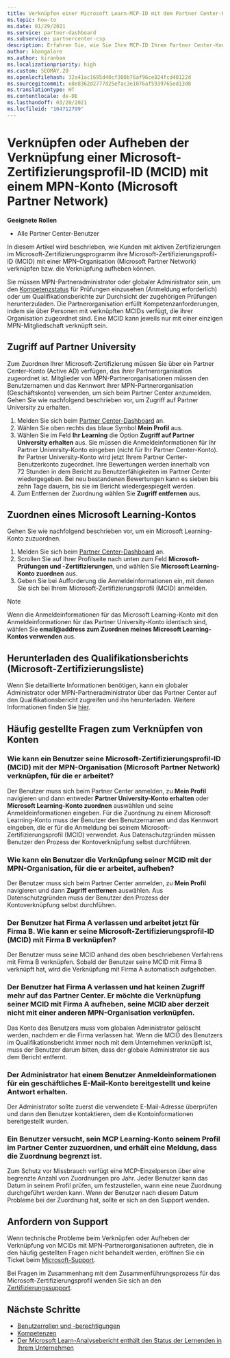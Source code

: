 ```yaml
---
title: Verknüpfen einer Microsoft Learn-MCP-ID mit dem Partner Center-Konto
ms.topic: how-to
ms.date: 01/29/2021
ms.service: partner-dashboard
ms.subservice: partnercenter-csp
description: Erfahren Sie, wie Sie Ihre MCP-ID Ihrem Partner Center-Konto zuordnen, damit für Ihr Unternehmen die Schulungs- und Lernpfade sichtbar sind, die Sie zum Erwerb von Kompetenzen durchlaufen haben.
author: kbangalore
ms.author: kiranban
ms.localizationpriority: high
ms.custom: SEOMAY.20
ms.openlocfilehash: 32a41ac1695d40cf300b76af96ce824fcd48122d
ms.sourcegitcommit: e8e8362d2777d25efac3e1076af5939765ed13d0
ms.translationtype: HT
ms.contentlocale: de-DE
ms.lasthandoff: 03/20/2021
ms.locfileid: "104712799"
---
```

# <a name="link-or-unlink-a-microsoft-certification-profile-id-mcid-to-a-microsoft-partner-network-mpn-account"></a>Verknüpfen oder Aufheben der Verknüpfung einer Microsoft-Zertifizierungsprofil-ID (MCID) mit einem MPN-Konto (Microsoft Partner Network)

**Geeignete Rollen**

- Alle Partner Center-Benutzer

In diesem Artikel wird beschrieben, wie Kunden mit aktiven Zertifizierungen im Microsoft-Zertifizierungsprogramm ihre Microsoft-Zertifizierungsprofil-ID (MCID) mit einer MPN-Organisation (Microsoft Partner Network) verknüpfen bzw. die Verknüpfung aufheben können.

Sie müssen MPN-Partneradministrator oder globaler Administrator sein, um den [Kompetenzstatus](https://partner.microsoft.com/pcv/partnership/competencies) für Prüfungen einzusehen (Anmeldung erforderlich) oder um Qualifikationsberichte zur Durchsicht der zugehörigen Prüfungen herunterzuladen. Die Partnerorganisation erfüllt Kompetenzanforderungen, indem sie über Personen mit verknüpften MCIDs verfügt, die ihrer Organisation zugeordnet sind. Eine MCID kann jeweils nur mit einer einzigen MPN-Mitgliedschaft verknüpft sein.

## <a name="get-partner-university-access"></a>Zugriff auf Partner University

Zum Zuordnen Ihrer Microsoft-Zertifizierung müssen Sie über ein Partner Center-Konto (Active AD) verfügen, das ihrer Partnerorganisation zugeordnet ist. Mitglieder von MPN-Partnerorganisationen müssen den Benutzernamen und das Kennwort ihrer MPN-Partnerorganisation (Geschäftskonto) verwenden, um sich beim Partner Center anzumelden.
Gehen Sie wie nachfolgend beschrieben vor, um Zugriff auf Partner University zu erhalten.

1. Melden Sie sich beim [Partner Center-Dashboard](https://partner.microsoft.com/dashboard/) an.
2. Wählen Sie oben rechts das blaue Symbol **Mein Profil** aus.
3. Wählen Sie im Feld **Ihr Learning** die Option **Zugriff auf Partner University erhalten** aus. Sie müssen die Anmeldeinformationen für Ihr Partner University-Konto eingeben (nicht für Ihr Partner Center-Konto). Ihr Partner University-Konto wird jetzt Ihrem Partner Center-Benutzerkonto zugeordnet. Ihre Bewertungen werden innerhalb von 72 Stunden in dem Bericht zu Benutzerfähigkeiten im Partner Center wiedergegeben. Bei neu bestandenen Bewertungen kann es sieben bis zehn Tage dauern, bis sie im Bericht wiedergespiegelt werden.
4. Zum Entfernen der Zuordnung wählen Sie **Zugriff entfernen** aus.

## <a name="associate-a-microsoft-learning-account"></a>Zuordnen eines Microsoft Learning-Kontos

Gehen Sie wie nachfolgend beschrieben vor, um ein Microsoft Learning-Konto zuzuordnen. 

1. Melden Sie sich beim [Partner Center-Dashboard](https://partner.microsoft.com/dashboard/) an.
2. Scrollen Sie auf Ihrer Profilseite nach unten zum Feld **Microsoft-Prüfungen und -Zertifizierungen**, und wählen Sie **Microsoft Learning-Konto zuordnen** aus.
3. Geben Sie bei Aufforderung die Anmeldeinformationen ein, mit denen Sie sich bei Ihrem Microsoft-Zertifizierungsprofil (MCID) anmelden.

>[!NOTE]
>Wenn die Anmeldeinformationen für das Microsoft Learning-Konto mit den Anmeldeinformationen für das Partner University-Konto identisch sind, wählen Sie **email@address zum Zuordnen meines Microsoft Learning-Kontos verwenden** aus.

## <a name="download-skills-report-microsoft-certification-list"></a>Herunterladen des Qualifikationsberichts (Microsoft-Zertifizierungsliste)
Wenn Sie detaillierte Informationen benötigen, kann ein globaler Administrator oder MPN-Partneradministrator über das Partner Center auf den Qualifikationsbericht zugreifen und ihn herunterladen. Weitere Informationen finden Sie [hier](./mpn-skills-report.md#view-skills-report-data).


## <a name="frequently-asked-questions-about-linking-accounts"></a>Häufig gestellte Fragen zum Verknüpfen von Konten

### <a name="how-can-a-user-link-their-microsoft-certification-profile-id-mcid-with-the-microsoft-partner-network-mpn-organization-they-work-for"></a>Wie kann ein Benutzer seine Microsoft-Zertifizierungsprofil-ID (MCID) mit der MPN-Organisation (Microsoft Partner Network) verknüpfen, für die er arbeitet?

Der Benutzer muss sich beim Partner Center anmelden, zu **Mein Profil** navigieren und dann entweder **Partner University-Konto erhalten** oder **Microsoft Learning-Konto zuordnen** auswählen und seine Anmeldeinformationen eingeben. Für die Zuordnung zu einem Microsoft Learning-Konto muss der Benutzer den Benutzernamen und das Kennwort eingeben, die er für die Anmeldung bei seinem Microsoft-Zertifizierungsprofil (MCID) verwendet. Aus Datenschutzgründen müssen Benutzer den Prozess der Kontoverknüpfung selbst durchführen.  

### <a name="how-can-a-user-unlink-their-mcid-from-the-mpn-organization-they-work-for"></a>Wie kann ein Benutzer die Verknüpfung seiner MCID mit der MPN-Organisation, für die er arbeitet, aufheben?

Der Benutzer muss sich beim Partner Center anmelden, zu **Mein Profil** navigieren und dann **Zugriff entfernen** auswählen. Aus Datenschutzgründen muss der Benutzer den Prozess der Kontoverknüpfung selbst durchführen.

### <a name="the-user-left-company-a-and-now-works-for-company-b-how-can-they-link-their-microsoft-certification-profile-id-mcid-with-company-b"></a>Der Benutzer hat Firma A verlassen und arbeitet jetzt für Firma B. Wie kann er seine Microsoft-Zertifizierungsprofil-ID (MCID) mit Firma B verknüpfen?

Der Benutzer muss seine MCID anhand des oben beschriebenen Verfahrens mit Firma B verknüpfen. Sobald der Benutzer seine MCID mit Firma B verknüpft hat, wird die Verknüpfung mit Firma A automatisch aufgehoben.

### <a name="the-user-left-company-a-and-no-longer-has-access-to-partner-center-they-want-to-unlink-their-mcid-from-company-a-and-are-not-planning-to-link-it-with-another-mpn-organization-at-the-moment"></a>Der Benutzer hat Firma A verlassen und hat keinen Zugriff mehr auf das Partner Center. Er möchte die Verknüpfung seiner MCID mit Firma A aufheben, seine MCID aber derzeit nicht mit einer anderen MPN-Organisation verknüpfen.

Das Konto des Benutzers muss vom globalen Administrator gelöscht werden, nachdem er die Firma verlassen hat. Wenn die MCID des Benutzers im Qualifikationsbericht immer noch mit dem Unternehmen verknüpft ist, muss der Benutzer darum bitten, dass der globale Administrator sie aus dem Bericht entfernt.

### <a name="the-admin-provided-sign-in-details-for-a-work-email-account-to-a-user-and-they-have-had-no-response"></a>Der Administrator hat einem Benutzer Anmeldeinformationen für ein geschäftliches E-Mail-Konto bereitgestellt und keine Antwort erhalten.

Der Administrator sollte zuerst die verwendete E-Mail-Adresse überprüfen und dann den Benutzer kontaktieren, dem die Kontoinformationen bereitgestellt wurden.

### <a name="a-user-tries-to-associate-their-mcp-learning-account-to-their-profile-in-partner-center-and-receives-a-message-that-their-association-is-limited"></a>Ein Benutzer versucht, sein MCP Learning-Konto seinem Profil im Partner Center zuzuordnen, und erhält eine Meldung, dass die Zuordnung begrenzt ist.

Zum Schutz vor Missbrauch verfügt eine MCP-Einzelperson über eine begrenzte Anzahl von Zuordnungen pro Jahr. Jeder Benutzer kann das Datum in seinem Profil prüfen, um festzustellen, wann eine neue Zuordnung durchgeführt werden kann. Wenn der Benutzer nach diesem Datum Probleme bei der Zuordnung hat, sollte er sich an den Support wenden.  

## <a name="how-to-get-support"></a>Anfordern von Support

Wenn technische Probleme beim Verknüpfen oder Aufheben der Verknüpfung von MCIDs mit MPN-Partnerorganisationen auftreten, die in den häufig gestellten Fragen nicht behandelt werden, eröffnen Sie ein Ticket beim [Microsoft-Support](https://partner.microsoft.com/support).

Bei Fragen im Zusammenhang mit dem Zusammenführungsprozess für das Microsoft-Zertifizierungsprofil wenden Sie sich an den [Zertifizierungssupport](https://aka.ms/mcpforum).

## <a name="next-steps"></a>Nächste Schritte

- [Benutzerrollen und -berechtigungen](./permissions-overview.md)
- [Kompetenzen](https://partner.microsoft.com/membership/competencies)
- [Der Microsoft Learn-Analysebericht enthält den Status der Lernenden in Ihrem Unternehmen](ms-learn-analytics.md)